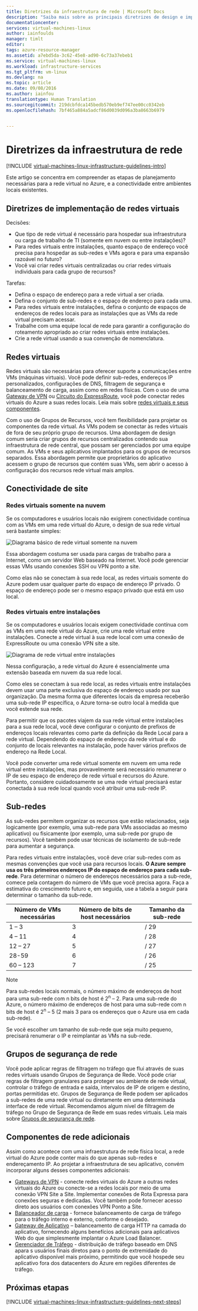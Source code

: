 ```yaml
---
title: Diretrizes da infraestrutura de rede | Microsoft Docs
description: "Saiba mais sobre as principais diretrizes de design e implementação para a implantação de rede virtual nos serviços de infraestrutura do Azure."
documentationcenter: 
services: virtual-machines-linux
author: iainfoulds
manager: timlt
editor: 
tags: azure-resource-manager
ms.assetid: a7ebd5da-3c62-45e8-ad90-6c73a37ebeb1
ms.service: virtual-machines-linux
ms.workload: infrastructure-services
ms.tgt_pltfrm: vm-linux
ms.devlang: na
ms.topic: article
ms.date: 09/08/2016
ms.author: iainfou
translationtype: Human Translation
ms.sourcegitcommit: 219dcbfdca145bedb570eb9ef747ee00cc0342eb
ms.openlocfilehash: 7bf465a884a5adcf86d0039d096a3ba8663b6979


---
```

# <a name="networking-infrastructure-guidelines"></a>Diretrizes da infraestrutura de rede
[!INCLUDE [virtual-machines-linux-infrastructure-guidelines-intro](../../includes/virtual-machines-linux-infrastructure-guidelines-intro.md)]

Este artigo se concentra em compreender as etapas de planejamento necessárias para a rede virtual no Azure, e a conectividade entre ambientes locais existentes.

## <a name="implementation-guidelines-for-virtual-networks"></a>Diretrizes de implementação de redes virtuais
Decisões:

* Que tipo de rede virtual é necessário para hospedar sua infraestrutura ou carga de trabalho de TI (somente em nuvem ou entre instalações)?
* Para redes virtuais entre instalações, quanto espaço de endereço você precisa para hospedar as sub-redes e VMs agora e para uma expansão razoável no futuro?
* Você vai criar redes virtuais centralizadas ou criar redes virtuais individuais para cada grupo de recursos?

Tarefas:

* Defina o espaço de endereço para a rede virtual a ser criada.
* Defina o conjunto de sub-redes e o espaço de endereço para cada uma.
* Para redes virtuais entre instalações, defina o conjunto de espaços de endereços de redes locais para as instalações que as VMs da rede virtual precisam acessar.
* Trabalhe com uma equipe local de rede para garantir a configuração do roteamento apropriado ao criar redes virtuais entre instalações.
* Crie a rede virtual usando a sua convenção de nomenclatura.

## <a name="virtual-networks"></a>Redes virtuais
Redes virtuais são necessárias para oferecer suporte a comunicações entre VMs (máquinas virtuais). Você pode definir sub-redes, endereços IP personalizados, configurações de DNS, filtragem de segurança e balanceamento de carga, assim como em redes físicas. Com o uso de uma [Gateway de VPN](../vpn-gateway/vpn-gateway-about-vpngateways.md) ou [Circuito do ExpressRoute](../expressroute/expressroute-introduction.md), você pode conectar redes virtuais do Azure a suas redes locais. Leia mais sobre [redes virtuais e seus componentes](../virtual-network/virtual-networks-overview.md).

Com o uso de Grupos de Recursos, você tem flexibilidade para projetar os componentes da rede virtual. As VMs podem se conectar às redes virtuais de fora de seu próprio grupo de recursos. Uma abordagem de design comum seria criar grupos de recursos centralizados contendo sua infraestrutura de rede central, que possam ser gerenciados por uma equipe comum. As VMs e seus aplicativos implantados para os grupos de recursos separados. Essa abordagem permite que proprietários do aplicativo acessem o grupo de recursos que contém suas VMs, sem abrir o acesso à configuração dos recursos rede virtual mais amplos.

## <a name="site-connectivity"></a>Conectividade de site
### <a name="cloud-only-virtual-networks"></a>Redes virtuais somente na nuvem
Se os computadores e usuários locais não exigirem conectividade contínua com as VMs em uma rede virtual do Azure, o design de sua rede virtual será bastante simples:

![Diagrama básico de rede virtual somente na nuvem](./media/virtual-machines-common-infrastructure-service-guidelines/vnet01.png)

Essa abordagem costuma ser usada para cargas de trabalho para a Internet, como um servidor Web baseado na Internet. Você pode gerenciar essas VMs usando conexões SSH ou VPN ponto a site.

Como elas não se conectam à sua rede local, as redes virtuais somente do Azure podem usar qualquer parte do espaço de endereço IP privado. O espaço de endereço pode ser o mesmo espaço privado que está em uso local.

### <a name="cross-premises-virtual-networks"></a>Redes virtuais entre instalações
Se os computadores e usuários locais exigem conectividade contínua com as VMs em uma rede virtual do Azure, crie uma rede virtual entre instalações. Conecte a rede virtual à sua rede local com uma conexão de ExpressRoute ou uma conexão VPN site a site.

![Diagrama de rede virtual entre instalações](./media/virtual-machines-common-infrastructure-service-guidelines/vnet02.png)

Nessa configuração, a rede virtual do Azure é essencialmente uma extensão baseada em nuvem da sua rede local.

Como eles se conectam à sua rede local, as redes virtuais entre instalações devem usar uma parte exclusiva do espaço de endereço usado por sua organização. Da mesma forma que diferentes locais da empresa receberão uma sub-rede IP específica, o Azure torna-se outro local à medida que você estende sua rede.

Para permitir que os pacotes viajem da sua rede virtual entre instalações para a sua rede local, você deve configurar o conjunto de prefixos de endereços locais relevantes como parte da definição da Rede Local para a rede virtual. Dependendo do espaço de endereço da rede virtual e do conjunto de locais relevantes na instalação, pode haver vários prefixos de endereço na Rede Local.

Você pode converter uma rede virtual somente em nuvem em uma rede virtual entre instalações, mas provavelmente será necessário renumerar o IP de seu espaço de endereço de rede virtual e recursos do Azure. Portanto, considere cuidadosamente se uma rede virtual precisará estar conectada à sua rede local quando você atribuir uma sub-rede IP.

## <a name="subnets"></a>Sub-redes
As sub-redes permitem organizar os recursos que estão relacionados, seja logicamente (por exemplo, uma sub-rede para VMs associadas ao mesmo aplicativo) ou fisicamente (por exemplo, uma sub-rede por grupo de recursos). Você também pode usar técnicas de isolamento de sub-rede para aumentar a segurança.

Para redes virtuais entre instalações, você deve criar sub-redes com as mesmas convenções que você usa para recursos locais. **O Azure sempre usa os três primeiros endereços IP do espaço de endereço para cada sub-rede**. Para determinar o número de endereços necessários para a sub-rede, comece pela contagem do número de VMs que você precisa agora. Faça a estimativa do crescimento futuro e, em seguida, use a tabela a seguir para determinar o tamanho da sub-rede.

| Número de VMs necessárias | Número de bits de host necessários | Tamanho da sub-rede |
| --- | --- | --- |
| 1 – 3 |3 |/ 29 |
| 4 – 11 |4 |/ 28 |
| 12 – 27 |5 |/ 27 |
| 28-59 |6 |/ 26 |
| 60 – 123 |7 |/ 25 |

> [!NOTE]
> Para sub-redes locais normais, o número máximo de endereços de host para uma sub-rede com n bits de host é 2<sup>n</sup> – 2. Para uma sub-rede do Azure, o número máximo de endereços de host para uma sub-rede com n bits de host é 2<sup>n</sup> – 5 (2 mais 3 para os endereços que o Azure usa em cada sub-rede).
> 
> 

Se você escolher um tamanho de sub-rede que seja muito pequeno, precisará renumerar o IP e reimplantar as VMs na sub-rede.

## <a name="network-security-groups"></a>Grupos de segurança de rede
Você pode aplicar regras de filtragem no tráfego que flui através de suas redes virtuais usando Grupos de Segurança de Rede. Você pode criar regras de filtragem granulares para proteger seu ambiente de rede virtual, controlar o tráfego de entrada e saída, intervalos de IP de origem e destino, portas permitidas etc. Grupos de Segurança de Rede podem ser aplicados a sub-redes de uma rede virtual ou diretamente em uma determinada interface de rede virtual. Recomendamos algum nível de filtragem de tráfego no Grupo de Segurança de Rede em suas redes virtuais. Leia mais sobre [Grupos de segurança de rede](../virtual-network/virtual-networks-nsg.md).

## <a name="additional-network-components"></a>Componentes de rede adicionais
Assim como acontece com uma infraestrutura de rede física local, a rede virtual do Azure pode conter mais do que apenas sub-redes e endereçamento IP. Ao projetar a infraestrutura de seu aplicativo, convém incorporar alguns desses componentes adicionais:

* [Gateways de VPN](../vpn-gateway/vpn-gateway-about-vpngateways.md) - conecte redes virtuais do Azure a outras redes virtuais do Azure ou conecte-se a redes locais por meio de uma conexão VPN Site a Site. Implementar conexões de Rota Expressa para conexões seguras e dedicadas. Você também pode fornecer acesso direto aos usuários com conexões VPN Ponto a Site.
* [Balanceador de carga](../load-balancer/load-balancer-overview.md) - fornece balanceamento de carga de tráfego para o tráfego interno e externo, conforme o desejado.
* [Gateway de Aplicativo](../application-gateway/application-gateway-introduction.md) – balanceamento de carga HTTP na camada do aplicativo, fornecendo alguns benefícios adicionais para aplicativos Web do que simplesmente implantar o Azure Load Balancer.
* [Gerenciador de Tráfego](../traffic-manager/traffic-manager-overview.md) - distribuição de tráfego baseado em DNS apara s usuários finais diretos para o ponto de extremidade do aplicativo disponível mais próximo, permitindo que você hospede seu aplicativo fora dos datacenters do Azure em regiões diferentes de tráfego.

## <a name="next-steps"></a>Próximas etapas
[!INCLUDE [virtual-machines-linux-infrastructure-guidelines-next-steps](../../includes/virtual-machines-linux-infrastructure-guidelines-next-steps.md)]




<!--HONumber=Nov16_HO3-->


